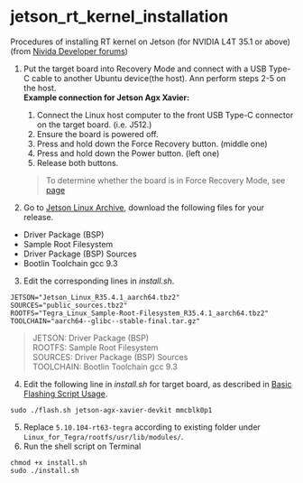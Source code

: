 # jetson_rt_kernel_installation
Procedures of installing RT kernel on Jetson (for NVIDIA L4T 35.1 or above) (from [Nivida Developer forums](https://forums.developer.nvidia.com/t/jetpack-5-1-rt-patch-not-working/247771))
1. Put the target board into Recovery Mode and connect with a USB Type-C cable to another Ubuntu device(the host). Ann perform steps 2-5 on the host.  
**Example connection for Jetson Agx Xavier:**  
   1. Connect the Linux host computer to the front USB Type-C connector on the target board. (i.e. J512.)
   2. Ensure the board is powered off.
   3. Press and hold down the Force Recovery button. (middle one)
   4. Press and hold down the Power button. (left one)
   5. Release both buttons.
   > To determine whether the board is in Force Recovery Mode, see [page](https://docs.nvidia.com/jetson/archives/r34.1/DeveloperGuide/text/IN/QuickStart.html#to-determine-whether-the-developer-kit-is-in-force-recovery-mode)
   
3. Go to [Jetson Linux Archive](https://developer.nvidia.com/embedded/jetson-linux-archive), download the following files for your release.  
* Driver Package (BSP)
* Sample Root Filesystem
* Driver Package (BSP) Sources
* Bootlin Toolchain gcc 9.3
3. Edit the corresponding lines in _install.sh_.
```
JETSON="Jetson_Linux_R35.4.1_aarch64.tbz2"
SOURCES="public_sources.tbz2"
ROOTFS="Tegra_Linux_Sample-Root-Filesystem_R35.4.1_aarch64.tbz2"
TOOLCHAIN="aarch64--glibc--stable-final.tar.gz"
```
> JETSON: Driver Package (BSP)  
> ROOTFS: Sample Root Filesystem  
> SOURCES: Driver Package (BSP) Sources  
> TOOLCHAIN: Bootlin Toolchain gcc 9.3
4. Edit the following line in _install.sh_ for target board, as described in [Basic Flashing Script Usage](https://docs.nvidia.com/jetson/archives/r34.1/DeveloperGuide/text/SD/FlashingSupport.html#basic-flashing-script-usage).
```
sudo ./flash.sh jetson-agx-xavier-devkit mmcblk0p1
```
5. Replace `5.10.104-rt63-tegra` according to existing folder under `Linux_for_Tegra/rootfs/usr/lib/modules/`.
6. Run the shell script on Terminal
```
chmod +x install.sh
sudo ./install.sh
```
